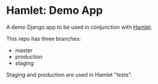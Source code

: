 # Hamlet: Demo App
A demo Django app to be used in conjunction with [Hamlet](https://github.com/jaketreacher/hamlet).  

This repo has three branches:
- master
- production
- staging

Staging and production are used in Hamlet "tests".